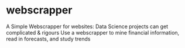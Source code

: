 # webscrapper

A Simple Webscrapper for websites:
Data Science projects can get complicated & rigours
Use a webscrapper to mine financial information, read in forecasts, and study trends 
